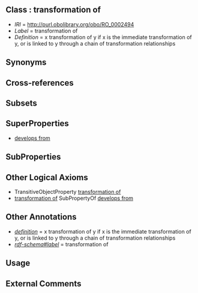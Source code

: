 
## Class : transformation of

 * *IRI* = http://purl.obolibrary.org/obo/RO_0002494
 * *Label* = transformation of
 * *Definition* = x transformation of y if x is the immediate transformation of y, or is linked to y through a chain of transformation relationships

## Synonyms


## Cross-references


## Subsets


## SuperProperties

 * [develops from](../../RO/02/RO_0002202.md)

## SubProperties


## Other Logical Axioms

 * TransitiveObjectProperty [transformation of](../../RO/94/RO_0002494.md)
 * [transformation of](../../RO/94/RO_0002494.md) SubPropertyOf [develops from](../../RO/02/RO_0002202.md)

## Other Annotations

 * *[definition](../../IAO/15/IAO_0000115.md)* = x transformation of y if x is the immediate transformation of y, or is linked to y through a chain of transformation relationships
 * *[rdf-schema#label](../../el/rdf-schema#label.md)* = transformation of

## Usage


## External Comments

